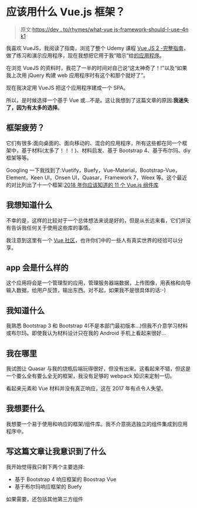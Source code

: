 # 应该用什么 Vue.js 框架？

> 原文:[https://dev . to/rhymes/what-vue js-framework-should-I-use-4n k1](https://dev.to/rhymes/what-vuejs-framework-should-i-use-4nk1)

我喜欢 VueJS，我阅读了指南，浏览了整个 Udemy 课程 [Vue JS 2 -完整指南](https://www.udemy.com/vuejs-2-the-complete-guide/learn/v4/overview)，做了练习和演示应用程序，现在我想把它用于我“暗示”给[的应用程序](https://dev.to/rhymes/how-to-build-a-web-app-in-2017-a6m)。

在浏览 VueJS 的资料时，我花了一半的时间对自己说“这太神奇了！!"以及“如果我上次用 jQuery 构建 web 应用程序时有这个和那个就好了”。

现在我决定用 VueJS 把这个应用程序建成一个 SPA。

所以，是时候选择一个基于 Vue 或...不是。这让我想到了这篇文章的原因:**我迷失了，因为有太多的选择**。

## 框架疲劳？

它们有很多:面向桌面的、面向移动的、混合的应用程序，所有这些都在同一个框架中，基于材料(太多了！！！)、材料启发、基于 Bootstrap 4、基于布尔玛、diy 框架等等。

Googling 一下我找到了:Vuetify，Buefy，Vue-Material，Bootstrap-Vue，Element，Keen UI，Onsen UI，Quasar，Framework 7，Weex 等。这个最近的对比列出了十一个框架:[2018 年你应该知道的 11 个 Vue.js 组件库](https://blog.bitsrc.io/11-vue-js-component-libraries-you-should-know-in-2018-3d35ad0ae37f)

## 我想知道什么

不幸的是，这样的比较对于一个总体想法来说是好的，但是从长远来看，它们并没有告诉我任何关于使用这些库的事情。

我注意到这里有一个 [Vue 社区](https://dev.to/t/vue)，也许你们中的一些人有真实世界的经验可以分享。

## app 会是什么样的

这个应用将会是一个管理型的应用，管理服务器端数据，上传图像，用表格和向导输入数据，给用户反馈，输出东西。对不起，如果我不是很具体的话:-)

## 我知道什么

我熟悉 Bootstrap 3 和 Bootstrap 4(不是本部门最初版本...)但我不介意学习材料或布尔玛。即使我认为材料设计只在我的 Android 手机上看起来很好...

## 我在哪里

我试图让 Quasar 与我的烧瓶后端玩得很好，但没有出来。这看起来不错，但这是一个要么全有要么全无的框架，我没有足够的 webpack 知识来定制一切。

看起来元素和 Vue 材料并没有真正响应，这在 2017 年有点令人失望。

## 我想要什么

我想要一个易于使用和响应的框架/组件库。我不介意挑选独立的组件集成到应用程序中。

## 写这篇文章让我意识到了什么

我开始觉得我只剩下两个主要选择:

*   基于 Bootstrap 4 响应框架的 Boostrap Vue
*   基于布尔玛响应框架的 Buefy

如果需要，还包括其他第三方组件